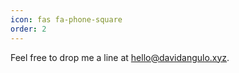 ```yaml
---
icon: fas fa-phone-square
order: 2
---
```

Feel free to drop me a line at [hello@davidangulo.xyz](mailto:hello@davidangulo.xyz).
